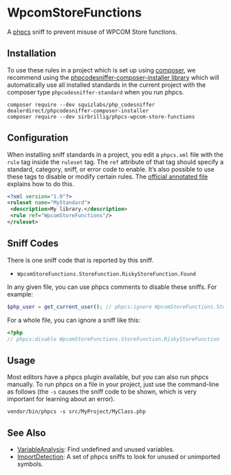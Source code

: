 # WpcomStoreFunctions

A [phpcs](https://github.com/squizlabs/PHP_CodeSniffer) sniff to prevent misuse of WPCOM Store functions.

## Installation

To use these rules in a project which is set up using [composer](https://href.li/?https://getcomposer.org/), we recommend using the [phpcodesniffer-composer-installer library](https://href.li/?https://github.com/DealerDirect/phpcodesniffer-composer-installer) which will automatically use all installed standards in the current project with the composer type `phpcodesniffer-standard` when you run phpcs.

```
composer require --dev squizlabs/php_codesniffer dealerdirect/phpcodesniffer-composer-installer
composer require --dev sirbrillig/phpcs-wpcom-store-functions
```

## Configuration

When installing sniff standards in a project, you edit a `phpcs.xml` file with the `rule` tag inside the `ruleset` tag. The `ref` attribute of that tag should specify a standard, category, sniff, or error code to enable. It’s also possible to use these tags to disable or modify certain rules. The [official annotated file](https://href.li/?https://github.com/squizlabs/PHP_CodeSniffer/wiki/Annotated-ruleset.xml) explains how to do this.

```xml
<?xml version="1.0"?>
<ruleset name="MyStandard">
 <description>My library.</description>
 <rule ref="WpcomStoreFunctions"/>
</ruleset>
```

## Sniff Codes

There is one sniff code that is reported by this sniff.

- `WpcomStoreFunctions.StoreFunction.RiskyStoreFunction.Found`

In any given file, you can use phpcs comments to disable these sniffs. For example:

```php
$php_user = get_current_user(); // phpcs:ignore WpcomStoreFunctions.StoreFunction.RiskyStoreFunction
```

For a whole file, you can ignore a sniff like this:

```php
<?php
// phpcs:disable WpcomStoreFunctions.StoreFunction.RiskyStoreFunction
```

## Usage

Most editors have a phpcs plugin available, but you can also run phpcs manually. To run phpcs on a file in your project, just use the command-line as follows (the `-s` causes the sniff code to be shown, which is very important for learning about an error).

```
vendor/bin/phpcs -s src/MyProject/MyClass.php
```

## See Also

- [VariableAnalysis](https://github.com/sirbrillig/phpcs-variable-analysis): Find undefined and unused variables.
- [ImportDetection](https://github.com/sirbrillig/phpcs-import-detection): A set of phpcs sniffs to look for unused or unimported symbols.
